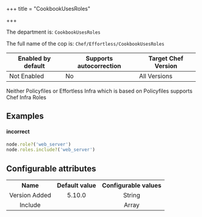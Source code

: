 +++
title = "CookbookUsesRoles"

+++

<!-- This content is automatically generated. See https://github.com/chef/chef-web-docs/blob/main/generated/README.md -->

The department is: `CookbookUsesRoles`

The full name of the cop is: `Chef/Effortless/CookbookUsesRoles`

| Enabled by default | Supports autocorrection | Target Chef Version |
| --- | --- | --- |
| Not Enabled | No | All Versions |

Neither Policyfiles or Effortless Infra which is based on Policyfiles supports Chef Infra Roles

## Examples


#### incorrect

```ruby
node.role?('web_server')
node.roles.include?('web_server')
```

## Configurable attributes

<table>
<tbody><tr>
<th>Name</th>
<th>Default value</th>
<th>Configurable values</th>
</tr>
<tr>
<td style="text-align:center">Version Added</td>
<td style="text-align:center">5.10.0</td>
<td style="text-align:center">String</td>
</tr>
<tr><td style="text-align:center">Include</td>
<td style="text-align:center"><ul>
</ul>
</td>
<td style="text-align:center">Array</td>
</tr></tbody></table>
